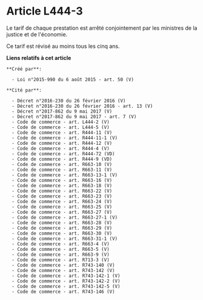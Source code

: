 # Article L444-3

Le tarif de chaque prestation est arrêté conjointement par les ministres de la justice et de l'économie.

Ce tarif est révisé au moins tous les cinq ans.

**Liens relatifs à cet article**

	**Créé par**:

	  - Loi n°2015-990 du 6 août 2015 - art. 50 (V)

	**Cité par**:

	  - Décret n°2016-230 du 26 février 2016 (V)
	  - Décret n°2016-230 du 26 février 2016 - art. 13 (V)
	  - Décret n°2017-862 du 9 mai 2017 (V)
	  - Décret n°2017-862 du 9 mai 2017 - art. 7 (V)
	  - Code de commerce - art. L444-2 (V)
	  - Code de commerce - art. L444-5 (V)
	  - Code de commerce - art. R444-11 (V)
	  - Code de commerce - art. R444-11-1 (V)
	  - Code de commerce - art. R444-12 (V)
	  - Code de commerce - art. R444-4 (V)
	  - Code de commerce - art. R444-72 (VD)
	  - Code de commerce - art. R444-9 (VD)
	  - Code de commerce - art. R663-10 (V)
	  - Code de commerce - art. R663-11 (V)
	  - Code de commerce - art. R663-13-1 (V)
	  - Code de commerce - art. R663-16 (V)
	  - Code de commerce - art. R663-18 (V)
	  - Code de commerce - art. R663-22 (V)
	  - Code de commerce - art. R663-23 (V)
	  - Code de commerce - art. R663-24 (V)
	  - Code de commerce - art. R663-25 (V)
	  - Code de commerce - art. R663-27 (V)
	  - Code de commerce - art. R663-27-1 (V)
	  - Code de commerce - art. R663-28 (V)
	  - Code de commerce - art. R663-29 (V)
	  - Code de commerce - art. R663-30 (V)
	  - Code de commerce - art. R663-31-1 (V)
	  - Code de commerce - art. R663-4 (V)
	  - Code de commerce - art. R663-5 (V)
	  - Code de commerce - art. R663-9 (V)
	  - Code de commerce - art. R713-3 (V)
	  - Code de commerce - art. R743-140 (V)
	  - Code de commerce - art. R743-142 (V)
	  - Code de commerce - art. R743-142-1 (V)
	  - Code de commerce - art. R743-142-2 (V)
	  - Code de commerce - art. R743-142-5 (V)
	  - Code de commerce - art. R743-146 (V)

